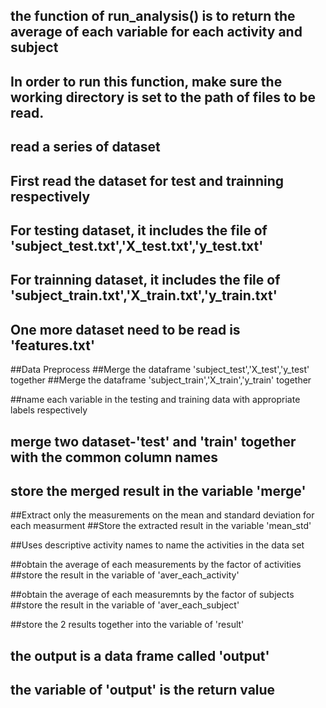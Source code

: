 ## the function of run_analysis() is to return the average of each variable for each activity and subject
## In order to run this function, make sure the working directory is set to the path of files to be read.

## read a series of dataset
  ## First read the dataset for test and trainning respectively
  ## For testing dataset, it includes the file of 'subject_test.txt','X_test.txt','y_test.txt'
  ## For trainning dataset, it includes the file of 'subject_train.txt','X_train.txt','y_train.txt'

  ## One more dataset need to be read is 'features.txt'

##Data Preprocess
  ##Merge the dataframe 'subject_test','X_test','y_test' together
  ##Merge the dataframe 'subject_train','X_train','y_train' together
 
##name  each variable in the testing and training data with appropriate labels respectively

## merge two dataset-'test' and 'train' together with the common column names
## store the merged result in the variable 'merge'

##Extract only the measurements on the mean and standard deviation for each measurment
##Store the extracted result in the variable 'mean_std'

##Uses descriptive activity names to name the activities in the data set

##obtain the average of each measurements by the factor of  activities
##store the result in the variable of 'aver_each_activity'

##obtain the average of each measuremnts by the factor of subjects
##store the result in the variable of 'aver_each_subject'

##store the 2 results together into the variable of 'result'
## the output is a data frame called 'output'
## the variable of 'output' is the return value
